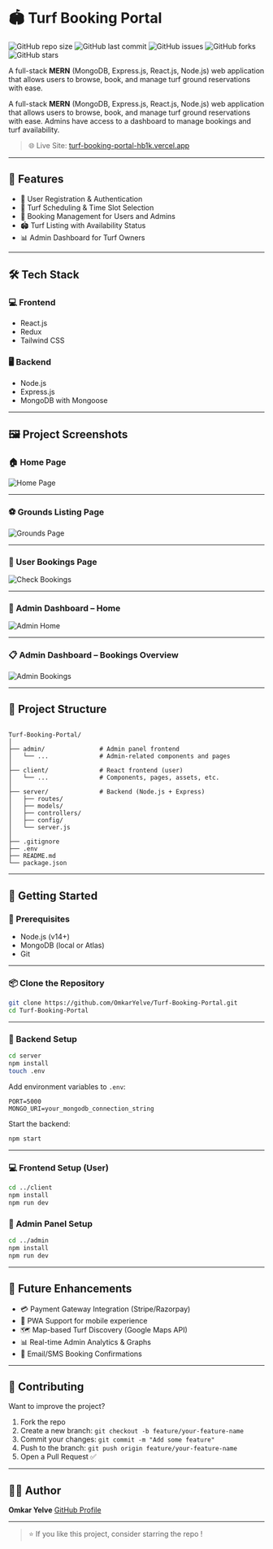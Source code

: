 # 🏟️ Turf Booking Portal

![GitHub repo size](https://img.shields.io/github/repo-size/OmkarYelve/Turf-Booking-Portal)
![GitHub last commit](https://img.shields.io/github/last-commit/OmkarYelve/Turf-Booking-Portal)
![GitHub issues](https://img.shields.io/github/issues/OmkarYelve/Turf-Booking-Portal)
![GitHub forks](https://img.shields.io/github/forks/OmkarYelve/Turf-Booking-Portal?style=social)
![GitHub stars](https://img.shields.io/github/stars/OmkarYelve/Turf-Booking-Portal?style=social)

A full-stack **MERN** (MongoDB, Express.js, React.js, Node.js) web application that allows users to browse, book, and manage turf ground reservations with ease.


A full-stack **MERN** (MongoDB, Express.js, React.js, Node.js) web application that allows users to browse, book, and manage turf ground reservations with ease. Admins have access to a dashboard to manage bookings and turf availability.

> 🌐 Live Site: [turf-booking-portal-hb1k.vercel.app](https://turf-booking-portal-hb1k.vercel.app)

---

## 📌 Features

- 🔐 User Registration & Authentication
- 📅 Turf Scheduling & Time Slot Selection
- 🧾 Booking Management for Users and Admins
- 🏟️ Turf Listing with Availability Status
- 📊 Admin Dashboard for Turf Owners

---

## 🛠️ Tech Stack

### 💻 Frontend
- React.js
- Redux
- Tailwind CSS

### 🖥 Backend
- Node.js
- Express.js
- MongoDB with Mongoose

---

## 🖼️ Project Screenshots

### 🏠 Home Page
![Home Page](./images/home-page.png)

---

### ⚽ Grounds Listing Page
![Grounds Page](./images/grounds-page.png)

---

### 📅 User Bookings Page
![Check Bookings](./images/check-bookings.png)

---

### 🔧 Admin Dashboard – Home
![Admin Home](./images/admin-home.png)

---

### 📋 Admin Dashboard – Bookings Overview
![Admin Bookings](./images/admin-bookings.png)

---

## 📁 Project Structure

```

Turf-Booking-Portal/
│
├── admin/               # Admin panel frontend
│   └── ...              # Admin-related components and pages
│
├── client/              # React frontend (user)
│   └── ...              # Components, pages, assets, etc.
│
├── server/              # Backend (Node.js + Express)
│   ├── routes/
│   ├── models/
│   ├── controllers/
│   ├── config/
│   └── server.js
│
├── .gitignore
├── .env
├── README.md
└── package.json

````

---

## 🚀 Getting Started

### 🔧 Prerequisites

- Node.js (v14+)
- MongoDB (local or Atlas)
- Git

---

### 📦 Clone the Repository

```bash
git clone https://github.com/OmkarYelve/Turf-Booking-Portal.git
cd Turf-Booking-Portal
````

---

### 🔌 Backend Setup

```bash
cd server
npm install
touch .env
```

Add environment variables to `.env`:

```env
PORT=5000
MONGO_URI=your_mongodb_connection_string
```

Start the backend:

```bash
npm start
```

---

### 💻 Frontend Setup (User)

```bash
cd ../client
npm install
npm run dev
```

### 🔐 Admin Panel Setup

```bash
cd ../admin
npm install
npm run dev
```

---

## 🔮 Future Enhancements

* 💳 Payment Gateway Integration (Stripe/Razorpay)
* 📱 PWA Support for mobile experience
* 🗺️ Map-based Turf Discovery (Google Maps API)
* 📊 Real-time Admin Analytics & Graphs
* 📩 Email/SMS Booking Confirmations

---

## 🤝 Contributing

Want to improve the project?

1. Fork the repo
2. Create a new branch: `git checkout -b feature/your-feature-name`
3. Commit your changes: `git commit -m "Add some feature"`
4. Push to the branch: `git push origin feature/your-feature-name`
5. Open a Pull Request ✅

---

## 👨‍💻 Author

**Omkar Yelve**
[GitHub Profile](https://github.com/OmkarYelve)

---

> ⭐ If you like this project, consider starring the repo !

